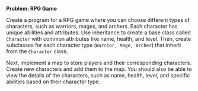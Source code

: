 
**Problem: RPG Game**


Create a program for a RPG game where you can choose different types of characters, such as warriors, mages, and archers. Each character has unique abilities and attributes. Use inheritance to create a base class called `Character` with common attributes like name, health, and level. Then, create subclasses for each character type (`Warrior, Mage, Archer`) that inherit from the `Character` class.

Next, implement a map to store players and their corresponding characters. Create new characters and add them to the map. You should also be able to view the details of the characters, such as name, health, level, and specific abilities based on their character type.